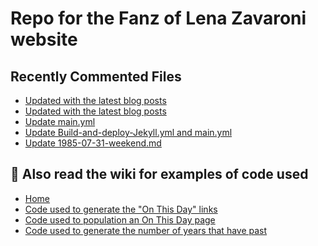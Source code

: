 # Repo for the Fanz of Lena Zavaroni website

## Recently Commented Files
<!-- BLOG-POST-LIST:START -->
- [Updated with the latest blog posts](https://github.com/FanzOfLenaZavaroni/fanzoflenazavaroni.github.io/commit/cda8093cb2691a025416144cb7bfa23dd7c3dc6b)
- [Updated with the latest blog posts](https://github.com/FanzOfLenaZavaroni/fanzoflenazavaroni.github.io/commit/b8065eea40e3b2b94e58490545d6f1da96c1cc10)
- [Update main.yml](https://github.com/FanzOfLenaZavaroni/fanzoflenazavaroni.github.io/commit/92b8204399a158da6b41f19df3c5e3d99749be9c)
- [Update Build-and-deploy-Jekyll.yml and main.yml](https://github.com/FanzOfLenaZavaroni/fanzoflenazavaroni.github.io/commit/76af5232efd48e9120bade8fbcaf8125a29d248a)
- [Update 1985-07-31-weekend.md](https://github.com/FanzOfLenaZavaroni/fanzoflenazavaroni.github.io/commit/72fb2002fae2fa9219680fba29246bbc270e57d8)
<!-- BLOG-POST-LIST:END -->

## :notebook: Also read the wiki for examples of code used
* [Home](https://github.com/FanzOfLenaZavaroni/fanzoflenazavaroni.github.io/wiki)
* [Code used to generate the "On This Day" links](https://github.com/FanzOfLenaZavaroni/fanzoflenazavaroni.github.io/wiki/On-This-Day-Code)
* [Code used to population an On This Day page](https://github.com/FanzOfLenaZavaroni/fanzoflenazavaroni.github.io/wiki/Code-used-to-population-an-On-This-Day-page)
* [Code used to generate the number of years that have past](https://github.com/FanzOfLenaZavaroni/fanzoflenazavaroni.github.io/wiki/Number-of-years-gone-by-code)

